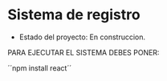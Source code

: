 <h1> Sistema de registro</h1>

- Estado del  proyecto: En construccion.


PARA EJECUTAR EL SISTEMA DEBES PONER:


´´npm install react´´

